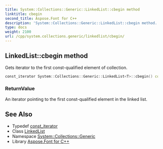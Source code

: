 ```yaml
---
title: System::Collections::Generic::LinkedList::cbegin method
linktitle: cbegin
second_title: Aspose.Font for C++
description: 'System::Collections::Generic::LinkedList::cbegin method. Gets iterator to the first const-qualified element of collection in C++.'
type: docs
weight: 2100
url: /cpp/system.collections.generic/linkedlist/cbegin/
---
```

## LinkedList::cbegin method


Gets iterator to the first const-qualified element of collection.

```cpp
const_iterator System::Collections::Generic::LinkedList<T>::cbegin() const noexcept
```


### ReturnValue

An iterator pointing to the first const-qualified element in the linked list.

## See Also

* Typedef [const_iterator](../const_iterator/)
* Class [LinkedList](../)
* Namespace [System::Collections::Generic](../../)
* Library [Aspose.Font for C++](../../../)
